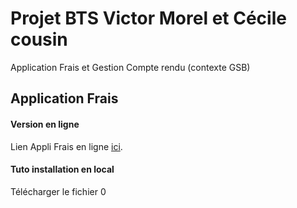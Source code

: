 # Projet BTS Victor Morel et Cécile cousin
Application Frais et Gestion Compte rendu (contexte GSB)

## Application Frais

#### Version en ligne
Lien Appli Frais  en ligne [ici](http://ppe2.kwalys.com).

#### Tuto installation en local
Télécharger le fichier 0
